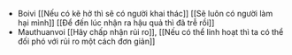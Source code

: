 - Boivi [[Nếu có kẽ hở thì sẽ có người khai thác]] [[Sẽ luôn có người làm hại mình]] [[Để đến lúc nhận ra hậu quả thì đã trễ rồi]]
- Mauthuanvoi [[Hãy chấp nhận rủi ro]], [[Nếu có thể linh hoạt thì ta có thể đối phó với rủi ro một cách đơn giản]]